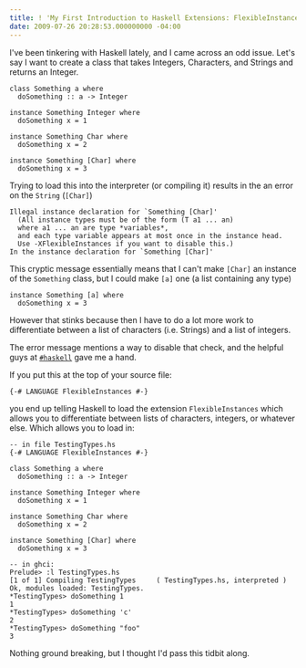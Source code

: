 ```yaml
---
title: ! 'My First Introduction to Haskell Extensions: FlexibleInstances'
date: 2009-07-26 20:28:53.000000000 -04:00
---
```

I've been tinkering with Haskell lately, and I came across an odd issue. Let's say I want to create a class that takes Integers, Characters, and Strings and returns an Integer.


	class Something a where
	  doSomething :: a -> Integer

	instance Something Integer where
	  doSomething x = 1

	instance Something Char where
	  doSomething x = 2

	instance Something [Char] where
	  doSomething x = 3

Trying to load this into the interpreter (or compiling it) results in the an error on the `String` (`[Char]`)

	Illegal instance declaration for `Something [Char]'
	  (All instance types must be of the form (T a1 ... an)
	  where a1 ... an are type *variables*,
	  and each type variable appears at most once in the instance head.
	  Use -XFlexibleInstances if you want to disable this.)
	In the instance declaration for `Something [Char]'

This cryptic message essentially means that I can't make `[Char]` an instance of the `Something` class, but I could make `[a]` one (a list containing any type)

	instance Something [a] where
	  doSomething x = 3

However that stinks because then I have to do a lot more work to differentiate between a list of characters (i.e. Strings) and a list of integers.

The error message mentions a way to disable that check, and the helpful guys at [`#haskell`](http://freenode.net/) gave me a hand.

If you put this at the top of your source file:

	{-# LANGUAGE FlexibleInstances #-}

you end up telling Haskell to load the extension `FlexibleInstances` which allows you to differentiate between lists of characters, integers, or whatever else. Which allows you to load in:

	-- in file TestingTypes.hs
	{-# LANGUAGE FlexibleInstances #-}

	class Something a where
	  doSomething :: a -> Integer

	instance Something Integer where
	  doSomething x = 1

	instance Something Char where
	  doSomething x = 2

	instance Something [Char] where
	  doSomething x = 3

	-- in ghci:
	Prelude> :l TestingTypes.hs
	[1 of 1] Compiling TestingTypes     ( TestingTypes.hs, interpreted )
	Ok, modules loaded: TestingTypes.
	*TestingTypes> doSomething 1
	1
	*TestingTypes> doSomething 'c'
	2
	*TestingTypes> doSomething "foo"
	3

Nothing ground breaking, but I thought I'd pass this tidbit along.
